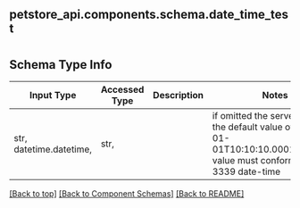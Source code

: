 <a name="top"></a>
## petstore_api.components.schema.date_time_test
# 

## Schema Type Info
Input Type | Accessed Type | Description | Notes
------------ | ------------- | ------------- | -------------
str, datetime.datetime,  | str,  |  | if omitted the server will use the default value of 2010-01-01T10:10:10.000111+01:00 value must conform to RFC-3339 date-time

[[Back to top]](#top) [[Back to Component Schemas]](../../../README.md#Component-Schemas) [[Back to README]](../../../README.md)
